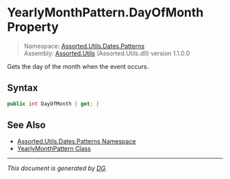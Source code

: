 ﻿# YearlyMonthPattern.DayOfMonth Property

> Namespace: [Assorted.Utils.Dates.Patterns](index.md#assortedutilsdatespatterns-namespace)\
> Assembly: [Assorted.Utils](index.md) (Assorted.Utils.dll) version 1.1.0.0

Gets the day of the month when the event occurs.

## Syntax

```csharp
public int DayOfMonth { get; }
```

## See Also

- [Assorted.Utils.Dates.Patterns Namespace](index.md#assortedutilsdatespatterns-namespace)
- [YearlyMonthPattern Class](Assorted.Utils.Dates.Patterns.YearlyMonthPattern.md)

---

_This document is generated by [DG](https://github.com/Khojasteh/dg)._
